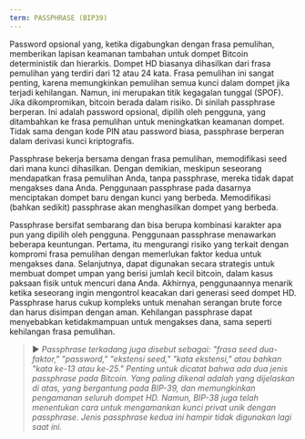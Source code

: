 ```yaml
---
term: PASSPHRASE (BIP39)
---
```


Password opsional yang, ketika digabungkan dengan frasa pemulihan, memberikan lapisan keamanan tambahan untuk dompet Bitcoin deterministik dan hierarkis. Dompet HD biasanya dihasilkan dari frasa pemulihan yang terdiri dari 12 atau 24 kata. Frasa pemulihan ini sangat penting, karena memungkinkan pemulihan semua kunci dalam dompet jika terjadi kehilangan. Namun, ini merupakan titik kegagalan tunggal (SPOF). Jika dikompromikan, bitcoin berada dalam risiko. Di sinilah passphrase berperan. Ini adalah password opsional, dipilih oleh pengguna, yang ditambahkan ke frasa pemulihan untuk meningkatkan keamanan dompet. Tidak sama dengan kode PIN atau password biasa, passphrase berperan dalam derivasi kunci kriptografis.

Passphrase bekerja bersama dengan frasa pemulihan, memodifikasi seed dari mana kunci dihasilkan. Dengan demikian, meskipun seseorang mendapatkan frasa pemulihan Anda, tanpa passphrase, mereka tidak dapat mengakses dana Anda. Penggunaan passphrase pada dasarnya menciptakan dompet baru dengan kunci yang berbeda. Memodifikasi (bahkan sedikit) passphrase akan menghasilkan dompet yang berbeda.

Passphrase bersifat sembarang dan bisa berupa kombinasi karakter apa pun yang dipilih oleh pengguna. Penggunaan passphrase menawarkan beberapa keuntungan. Pertama, itu mengurangi risiko yang terkait dengan kompromi frasa pemulihan dengan memerlukan faktor kedua untuk mengakses dana. Selanjutnya, dapat digunakan secara strategis untuk membuat dompet umpan yang berisi jumlah kecil bitcoin, dalam kasus paksaan fisik untuk mencuri dana Anda. Akhirnya, penggunaannya menarik ketika seseorang ingin mengontrol keacakan dari generasi seed dompet HD. Passphrase harus cukup kompleks untuk menahan serangan brute force dan harus disimpan dengan aman. Kehilangan passphrase dapat menyebabkan ketidakmampuan untuk mengakses dana, sama seperti kehilangan frasa pemulihan.

> ► *Passphrase terkadang juga disebut sebagai: "frasa seed dua-faktor," "password," "ekstensi seed," "kata ekstensi," atau bahkan "kata ke-13 atau ke-25." Penting untuk dicatat bahwa ada dua jenis passphrase pada Bitcoin. Yang paling dikenal adalah yang dijelaskan di atas, yang bergantung pada BIP-39, dan memungkinkan pengamanan seluruh dompet HD. Namun, BIP-38 juga telah menentukan cara untuk mengamankan kunci privat unik dengan passphrase. Jenis passphrase kedua ini hampir tidak digunakan lagi saat ini.*